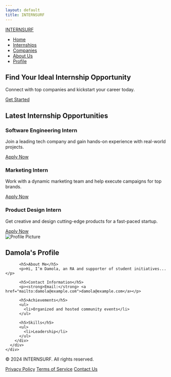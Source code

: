 ```yaml
---
layout: default
title: INTERNSURF
---
```


<!-- Link to the CSS file -->
<link rel="stylesheet" href="/assets/style.css">

<!-- Custom Navbar -->
<nav class="navbar">
  <div class="container">
    <div class="logo">
      <a href="#">INTERNSURF</a>
    </div>
    <ul class="nav-links">
      <li><a href="#">Home</a></li>
      <li><a href="#">Internships</a></li>
      <li><a href="#">Companies</a></li>
      <li><a href="#">About Us</a></li>
      <li class="nav-item">
        <a class="nav-link {% if page.url == '/profile/' %}active{% endif %}" href="#profile-section">Profile</a>
      </li>
    </ul>
  </div>
</nav>

<!-- Hero Section -->
<section class="hero">
  <div class="container">
    <h1>Find Your Ideal Internship Opportunity</h1>
    <p>Connect with top companies and kickstart your career today.</p>
    <a href="#" class="btn">Get Started</a>
  </div>
</section>

<!-- Main Content -->
<section class="internship-listings">
  <div class="container">
    <h2>Latest Internship Opportunities</h2>
    <div class="internship-grid">
      <div class="internship-card">
        <h3>Software Engineering Intern</h3>
        <p>Join a leading tech company and gain hands-on experience with real-world projects.</p>
        <a href="/apply/?position=software" class="btn">Apply Now</a>
      </div>
      <div class="internship-card">
        <h3>Marketing Intern</h3>
        <p>Work with a dynamic marketing team and help execute campaigns for top brands.</p>
        <a href="/apply/?position=marketing" class="btn">Apply Now</a>
      </div>
      <div class="internship-card">
        <h3>Product Design Intern</h3>
        <p>Get creative and design cutting-edge products for a fast-paced startup.</p>
        <a href="/apply/?position=design" class="btn">Apply Now</a>
      </div>
    </div>
  </div>
</section>

<!-- Profile Section -->
<section id="profile-section" class="container mt-5">
  <div class="card mb-3" style="max-width: 100%;">
    <div class="row g-0">
      <div class="col-md-4">
        <img src="{{ '/assets/images/profile-pic.jpg' | relative_url }}" class="img-fluid rounded-start" alt="Profile Picture">
      </div>
      <div class="col-md-8">
        <div class="card-body">
          <h2 class="card-title">Damola's Profile</h2>
          
          <h5>About Me</h5>
          <p>Hi, I’m Damola, an RA and supporter of student initiatives...</p>

          <h5>Contact Information</h5>
          <p><strong>Email:</strong> <a href="mailto:damola@example.com">damola@example.com</a></p>

          <h5>Achievements</h5>
          <ul>
            <li>Organized and hosted community events</li>
          </ul>

          <h5>Skills</h5>
          <ul>
            <li>Leadership</li>
          </ul>
        </div>
      </div>
    </div>
  </div>
</section>

<!-- Footer -->
<footer>
  <div class="container">
    <p>&copy; 2024 INTERNSURF. All rights reserved.</p>
    <div>
      <a href="#">Privacy Policy</a>
      <a href="#">Terms of Service</a>
      <a href="#">Contact Us</a>
    </div>
  </div>
</footer>
